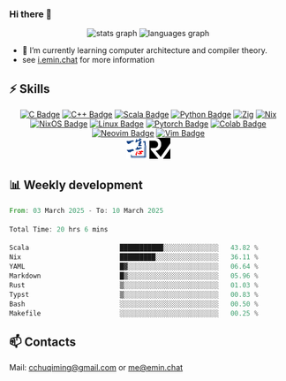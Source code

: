 ### Hi there 👋
<div align="center">
  <img src="https://github-readme-stats.vercel.app/api?username=Emin017&theme=calm&hide_title=false&hide_rank=false&show_icons=true&include_all_commits=true&count_private=true&disable_animations=false&locale=en&hide_border=false&" height="150" alt="stats graph"/>
  <img src="https://github-readme-stats.vercel.app/api/top-langs?username=Emin017&theme=calm&locale=en&hide_title=false&layout=compact&card_width=320&langs_count=8&hide_border=false&hide=html" height="150" alt="languages graph"/>
</div>

- 🌱 I’m currently learning computer architecture and compiler theory.
- see [i.emin.chat](https://i.emin.chat) for more information
## ⚡ Skills
<div align="center">

[![C Badge](https://img.shields.io/badge/C-00599C?style=flat-square&logo=c&logoColor=white)]()
[![C++ Badge](https://img.shields.io/badge/C%2B%2B-00599C?style=flat-square&logo=c%2B%2B&logoColor=white)]()
[![Scala Badge](https://img.shields.io/badge/Scala-DC322F?style=flat-square&logo=scala&logoColor=white)]()
[![Python Badge](https://img.shields.io/badge/-Python-3776AB?style=flat-square&logo=Python&logoColor=white)]()
[![Zig](https://img.shields.io/badge/Zig-%23F7A41D.svg?style=flat-square&logo=zig&logoColor=white)]()
[![Nix](https://img.shields.io/badge/NIX-5277C3.svg?style=flat-square&logo=NixOS&logoColor=white)]()
[![NixOS Badge](https://img.shields.io/badge/NixOS-5277C3?style=flat-square&logo=nixos&logoColor=fff)](#)
[![Linux Badge](https://img.shields.io/badge/-Linux-FCC624?style=flat-square&logo=Linux&logoColor=white)]()
[![Pytorch Badge](https://img.shields.io/badge/-Pytorch-EE4C2C?style=flat-square&logo=PyTorch&logoColor=white)]()
[![Colab Badge](https://img.shields.io/badge/Colab-F9AB00?style=flat-square&logo=googlecolab&color=525252)]()
[![Neovim Badge](https://img.shields.io/badge/NeoVim-%2357A143.svg?&style=flat-square&logo=neovim&logoColor=white)]()
[![Vim Badge](https://img.shields.io/badge/VIM-%2311AB00.svg?&style=flat-square&logo=vim&logoColor=white)]()
<br>
 <img src="ysyx.png" width = "38" height = "38" alt="YSYX Badge"/>
 <img src="risc-v.svg" width = "38" height = "38" alt="RISCV"/>

</div>

## 📊 Weekly development
<!--START_SECTION:waka-->

```rust
From: 03 March 2025 - To: 10 March 2025

Total Time: 20 hrs 6 mins

Scala                       ███████████░░░░░░░░░░░░░░   43.82 %
Nix                         █████████░░░░░░░░░░░░░░░░   36.11 %
YAML                        █▓░░░░░░░░░░░░░░░░░░░░░░░   06.64 %
Markdown                    █▒░░░░░░░░░░░░░░░░░░░░░░░   05.96 %
Rust                        ▒░░░░░░░░░░░░░░░░░░░░░░░░   01.03 %
Typst                       ▒░░░░░░░░░░░░░░░░░░░░░░░░   00.83 %
Bash                        ░░░░░░░░░░░░░░░░░░░░░░░░░   00.50 %
Makefile                    ░░░░░░░░░░░░░░░░░░░░░░░░░   00.25 %
```

<!--END_SECTION:waka-->

## 📫 Contacts
Mail: [cchuqiming@gmail.com](mailto:cchuqiming@gmail.com) or [me@emin.chat](mailto:me@emin.chat)
